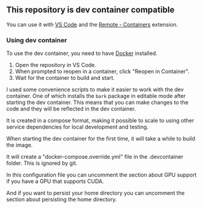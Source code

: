 ## This repository is dev container compatible

You can use it with [VS Code](https://code.visualstudio.com/) 
and the [Remote - Containers](https://marketplace.visualstudio.com/items?itemName=ms-vscode-remote.remote-containers) extension.
### Using dev container

To use the dev container, you need to have [Docker](https://www.docker.com/) installed.

1. Open the repository in VS Code.
2. When prompted to reopen in a container, click "Reopen in Container".
3. Wait for the container to build and start.

I used some convenience scripts to make it easier to work with the dev container.
One of which installs the `bark` package in editable mode after starting the dev container.
This means that you can make changes to the code and they will be reflected in the dev container.

It is created in a compose format, making it possible to scale to using other service dependencies for local development and testing.

When starting the dev container for the first time, it will take a while to build the image.

It will create a "docker-compose.override.yml" file in the .devcontainer folder. This is ignored by git.

In this configuration file you can uncomment the section about GPU support if you have a GPU that supports CUDA.

And if you want to persist your home directory you can uncomment the section about persisting the home directory.